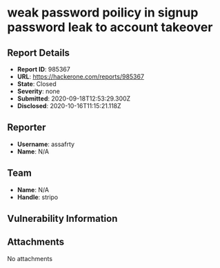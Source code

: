 # weak password poilicy in signup password leak to account takeover

## Report Details
- **Report ID**: 985367
- **URL**: https://hackerone.com/reports/985367
- **State**: Closed
- **Severity**: none
- **Submitted**: 2020-09-18T12:53:29.300Z
- **Disclosed**: 2020-10-16T11:15:21.118Z

## Reporter
- **Username**: assafrty
- **Name**: N/A

## Team
- **Name**: N/A
- **Handle**: stripo

## Vulnerability Information


## Attachments
No attachments
